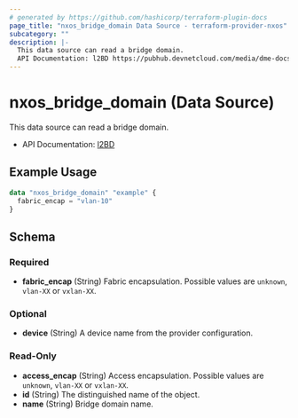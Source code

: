 ```yaml
---
# generated by https://github.com/hashicorp/terraform-plugin-docs
page_title: "nxos_bridge_domain Data Source - terraform-provider-nxos"
subcategory: ""
description: |-
  This data source can read a bridge domain.
  API Documentation: l2BD https://pubhub.devnetcloud.com/media/dme-docs-10-2-2/docs/Layer%202/l2:BD/
---
```


# nxos_bridge_domain (Data Source)

This data source can read a bridge domain.

- API Documentation: [l2BD](https://pubhub.devnetcloud.com/media/dme-docs-10-2-2/docs/Layer%202/l2:BD/)

## Example Usage

```terraform
data "nxos_bridge_domain" "example" {
  fabric_encap = "vlan-10"
}
```

<!-- schema generated by tfplugindocs -->
## Schema

### Required

- **fabric_encap** (String) Fabric encapsulation. Possible values are `unknown`, `vlan-XX` or `vxlan-XX`.

### Optional

- **device** (String) A device name from the provider configuration.

### Read-Only

- **access_encap** (String) Access encapsulation. Possible values are `unknown`, `vlan-XX` or `vxlan-XX`.
- **id** (String) The distinguished name of the object.
- **name** (String) Bridge domain name.


